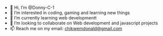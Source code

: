 - 👋 Hi, I’m @Donny-C-1
- 👀 I’m interested in coding, gaming and learning new things
- 🌱 I’m currently learning web developmentt
- 💞️ I’m looking to collaborate on Web development and javascript projects
- 📫 Reach me on my email: chikwemdonald@gmail.com

<!---
Donny-C-1/Donny-C-1 is a ✨ special ✨ repository because its `README.md` (this file) appears on your GitHub profile.
You can click the Preview link to take a look at your changes.
--->
